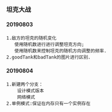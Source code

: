 ### 坦克大战


#### 20190803
    1.敌方的坦克的随机变化
       使用随机数进行进行调整坦克方向;
       使用随机数来控制坦克的随机方向调整的频率.
    2.goodTank和badTank的图片进行区别.
#### 20190804
    1.新建两个分支：
        设计模式版本
        网络模式
    2.单例模式:保证在内存只有一个实例存在
        